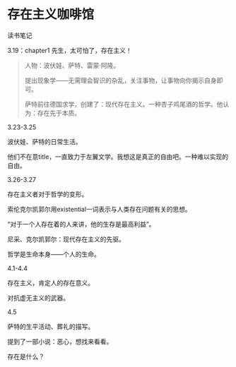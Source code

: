 # 存在主义咖啡馆

读书笔记

3.19：chapter1 先生，太可怕了，存在主义！

> 人物：波伏娃、萨特、雷蒙·阿隆。
>
> 提出现象学——无需理会智识的杂乱，关注事物，让事物向你揭示自身即可。
>
> 萨特前往德国求学，创建了：现代存在主义。一种杏子鸡尾酒的哲学。他认为：存在先于本质。

3.23-3.25

波伏娃、萨特的日常生活。

他们不在意title，一直致力于左翼文学。我想这是真正的自由吧。一种难以实现的自由。

3.26-3.27

存在主义者对于哲学的变形。

索伦克尔凯郭尔用existential一词表示与人类存在问题有关的思想。

“对于一个人存在着的人来讲，他的生存是最高利益”。

尼采、克尔凯郭尔：现代存在主义的先驱。

哲学是生命本身——个人的生命。

4.1-4.4

存在主义，肯定人的存在意义。

对抗虚无主义的武器。

4.5

萨特的生平活动、葬礼的描写。

提到了一部小说：恶心，想找来看看。

存在是什么？
